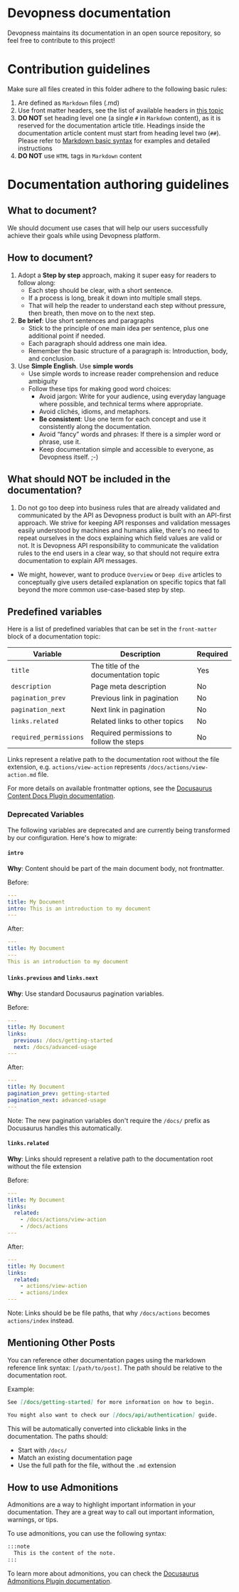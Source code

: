 # Devopness documentation
Devopness maintains its documentation in an open source repository, so feel free to contribute to this project!

# Contribution guidelines
Make sure all files created in this folder adhere to the following basic rules:
1. Are defined as `Markdown` files (.md)
2. Use front matter headers, see the list of available headers in [this topic](#predefined-variables)
3. **DO NOT** set heading level one (a single `#` in `Markdown` content), as it is reserved for the documentation article title. Headings inside the documentation article content must start from heading level two (`##`). Please refer to [Markdown basic syntax](https://www.markdownguide.org/basic-syntax/#headings) for examples and detailed instructions
4. **DO NOT** use `HTML` tags in `Markdown` content

# Documentation authoring guidelines
## What to document?
We should document use cases that will help our users successfully achieve their goals while using Devopness platform.

## How to document?
1. Adopt a **Step by step** approach, making it super easy for readers to follow along:
    - Each step should be clear, with a short sentence.
    - If a process is long, break it down into multiple small steps.
    - That will help the reader to understand each step without pressure, then breath, then move on to the next step.
2. **Be brief**: Use short sentences and paragraphs
    - Stick to the principle of one main idea per sentence, plus one additional point if needed.
    - Each paragraph should address one main idea.
    - Remember the basic structure of a paragraph is: Introduction, body, and conclusion.
3. Use **Simple English**. Use **simple words**
    - Use simple words to increase reader comprehension and reduce ambiguity
    - Follow these tips for making good word choices:
      - Avoid jargon: Write for your audience, using everyday language where possible, and technical terms where appropriate.
      - Avoid clichés, idioms, and metaphors.
      - **Be consistent**: Use one term for each concept and use it consistently along the documentation.
      - Avoid “fancy” words and phrases: If there is a simpler word or phrase, use it.
      - Keep documentation simple and accessible to everyone, as Devopness itself. ;-) 

## What should NOT be included in the documentation?
1. Do not go too deep into business rules that are already validated and communicated by the API as Devopness product is built with an API-first approach. We strive for keeping API responses and validation messages easily understood by machines and humans alike, there's no need to repeat ourselves in the docs explaining which field values are valid or not.
It is Devopness API responsibility to communicate the validation rules to the end users in a clear way, so that should not require extra documentation to explain API messages.
* We might, however, want to produce `Overview` or `Deep dive` articles to conceptually give users detailed explanation on specific topics that fall beyond the more common use-case-based step by step.

## Predefined variables
Here is a list of predefined variables that can be set in the `front-matter` block of a documentation topic:

| Variable               | Description                               | Required  |
|------------------------|-------------------------------------------|-----------|
| `title`                | The title of the documentation topic      | Yes       |
| `description`          | Page meta description                     | No        |
| `pagination_prev`      | Previous link in pagination               | No        |
| `pagination_next`      | Next link in pagination                   | No        |
| `links.related`        | Related links to other topics             | No        |
| `required_permissions` | Required permissions to follow the steps  | No        |

Links represent a relative path to the documentation root without the file extension, e.g. `actions/view-action` represents `/docs/actions/view-action.md` file.

For more details on available frontmatter options, see the [Docusaurus Content Docs Plugin documentation](https://docusaurus.io/docs/api/plugins/@docusaurus/plugin-content-docs#markdown-front-matter).

### Deprecated Variables

The following variables are deprecated and are currently being transformed by our configuration. Here's how to migrate:

#### `intro`

**Why**: Content should be part of the main document body, not frontmatter.

Before:

```yaml
---
title: My Document
intro: This is an introduction to my document
---
```

After:

```yaml
---
title: My Document
---
This is an introduction to my document
```

#### `links.previous` and `links.next`

**Why**: Use standard Docusaurus pagination variables.

Before:
```yaml
---
title: My Document
links:
  previous: /docs/getting-started
  next: /docs/advanced-usage
---
```

After:
```yaml
---
title: My Document
pagination_prev: getting-started
pagination_next: advanced-usage
---
```

Note: The new pagination variables don't require the `/docs/` prefix as Docusaurus handles this automatically.

#### `links.related`

**Why**: Links should represent a relative path to the documentation root without the file extension

Before:
```yaml
---
title: My Document
links:
  related:
    - /docs/actions/view-action
    - /docs/actions
---
```

After:
```yaml
---
title: My Document
links:
  related:
    - actions/view-action
    - actions/index
---
```

Note: Links should be be file paths, that why `/docs/actions` becomes `actions/index` instead.

## Mentioning Other Posts

You can reference other documentation pages using the markdown reference link syntax: `[/path/to/post]`. The path should be relative to the documentation root.

Example:
```markdown
See [/docs/getting-started] for more information on how to begin.

You might also want to check our [/docs/api/authentication] guide.
```

This will be automatically converted into clickable links in the documentation. The paths should:
- Start with `/docs/`
- Match an existing documentation page
- Use the full path for the file, without the `.md` extension

## How to use Admonitions

Admonitions are a way to highlight important information in your documentation. They are a great way to call out important information, warnings, or tips.

To use admonitions, you can use the following syntax:

```markdown
:::note
  This is the content of the note.
:::
```

To learn more about admonitions, you can check the [Docusaurus Admonitions Plugin documentation](https://docusaurus.io/docs/api/plugins/@docusaurus/plugin-content-docs#admonitions).